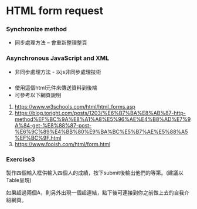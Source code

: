 # HTML form request
### Synchronize method
* 同步處理方法 – 會重新整理整頁
### Asynchronous JavaScript and XML
* 非同步處理方法 - 以js非同步處理技術

### <form>
* 使用<form>這個html元件來傳送資料到後端
* 可參考以下網頁說明
1. https://www.w3schools.com/html/html_forms.asp
2. https://blog.toright.com/posts/1203/%E6%B7%BA%E8%AB%87-http-method%EF%BC%9A%E8%A1%A8%E5%96%AE%E4%B8%AD%E7%9A%84-get-%E8%88%87-post-%E6%9C%89%E4%BB%80%E9%BA%BC%E5%B7%AE%E5%88%A5%EF%BC%9F.html
3. https://www.fooish.com/html/form.html

### Exercise3
製作四個輸入框供輸入四個人的成績，按下submit後輸出他們的等第。(建議以Table呈現)

如果超過兩個A，則另外出現一個超連結，點下後可連接到你之前做上去的自我介紹網頁。
